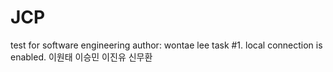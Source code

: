 # JCP
test for software engineering
author: wontae lee
task #1. local connection is enabled.
이원태
이승민
이진유
신무환
